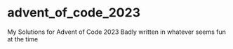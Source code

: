 # advent_of_code_2023

My Solutions for Advent of Code 2023
Badly written in whatever seems fun at the time
